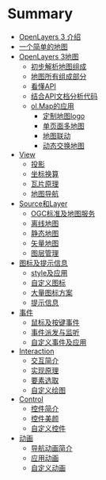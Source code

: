 # Summary
* [OpenLayers 3 介绍](ch01/index.md)
* [一个简单的地图](ch02/index.md)
* [OpenLayers 3地图](ch03/index.md)
	* [初步解析地图组成](ch03/03-01.md)
	* [地图所有组成部分](ch03/03-02.md)
	* [看懂API](ch03/03-03.md)
	* [结合API文档分析代码](ch03/03-04.md)
	* [ol.Map的应用](ch03/03-05.md)
		* [定制地图logo](ch03/03-06.md)
		* [单页面多地图](ch03/03-07.md)
		* [地图联动](ch03/03-08.md)
		* [动态交换地图](ch03/03-09.md)
* [View](ch04/index.md)
	* [投影]()
	* [坐标换算]()
	* [瓦片原理]()
	* [地图导航]()
* [Source和Layer](ch05/index.md)
	* [OGC标准及地图服务]()
	* [离线地图]()
	* [静态地图]()
	* [矢量地图]()
	* [图层管理]()
* [图标及提示信息](ch06/index.md)
	* [style及应用]()
	* [自定义图标]()
	* [大量图标方案]()
	* [提示信息]()
* [事件](ch07/index.md)
	* [鼠标及按键事件]()
	* [事件派发与监听]()
	* [自定义事件及应用](ch07/07-03.md)
* [Interaction](ch08/index.md)
	* [交互简介]()
	* [实现原理]()
	* [要素选取]()
	* [自定义绘图]()
* [Control](ch09/index.md)
	* [控件简介]()
	* [控件美颜]()
	* [自定义控件]()
* [动画](ch10/index.md)
	* [导航动画简介]()
	* [应用动画]()
	* [自定义动画]()